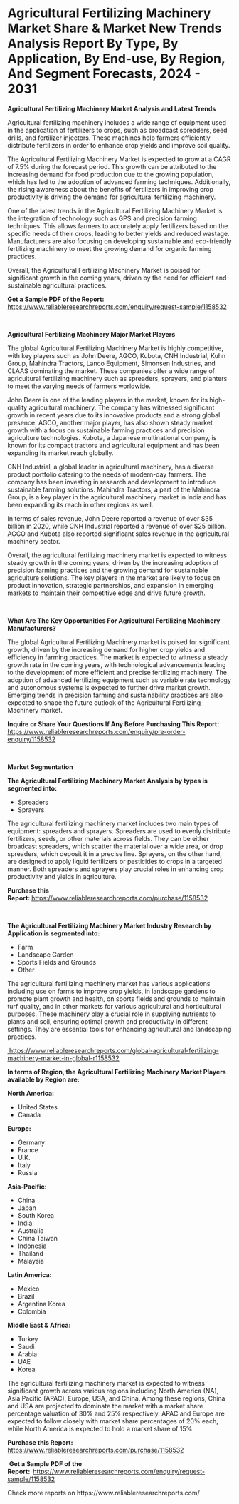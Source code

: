 <p><h1>Agricultural Fertilizing Machinery Market Share & Market New Trends Analysis Report By Type, By Application, By End-use, By Region, And Segment Forecasts, 2024 - 2031</h1></p><p><strong>Agricultural Fertilizing Machinery Market Analysis and Latest Trends</strong></p>
<p><p>Agricultural fertilizing machinery includes a wide range of equipment used in the application of fertilizers to crops, such as broadcast spreaders, seed drills, and fertilizer injectors. These machines help farmers efficiently distribute fertilizers in order to enhance crop yields and improve soil quality.</p><p>The Agricultural Fertilizing Machinery Market is expected to grow at a CAGR of 7.5% during the forecast period. This growth can be attributed to the increasing demand for food production due to the growing population, which has led to the adoption of advanced farming techniques. Additionally, the rising awareness about the benefits of fertilizers in improving crop productivity is driving the demand for agricultural fertilizing machinery.</p><p>One of the latest trends in the Agricultural Fertilizing Machinery Market is the integration of technology such as GPS and precision farming techniques. This allows farmers to accurately apply fertilizers based on the specific needs of their crops, leading to better yields and reduced wastage. Manufacturers are also focusing on developing sustainable and eco-friendly fertilizing machinery to meet the growing demand for organic farming practices.</p><p>Overall, the Agricultural Fertilizing Machinery Market is poised for significant growth in the coming years, driven by the need for efficient and sustainable agricultural practices.</p></p>
<p><strong>Get a Sample PDF of the Report:&nbsp;</strong> <a href="https://www.reliableresearchreports.com/enquiry/request-sample/1158532">https://www.reliableresearchreports.com/enquiry/request-sample/1158532</a></p>
<p>&nbsp;</p>
<p><strong>Agricultural Fertilizing Machinery Major Market Players</strong></p>
<p><p>The global Agricultural Fertilizing Machinery Market is highly competitive, with key players such as John Deere, AGCO, Kubota, CNH Industrial, Kuhn Group, Mahindra Tractors, Lanco Equipment, Simonsen Industries, and CLAAS dominating the market. These companies offer a wide range of agricultural fertilizing machinery such as spreaders, sprayers, and planters to meet the varying needs of farmers worldwide.</p><p>John Deere is one of the leading players in the market, known for its high-quality agricultural machinery. The company has witnessed significant growth in recent years due to its innovative products and a strong global presence. AGCO, another major player, has also shown steady market growth with a focus on sustainable farming practices and precision agriculture technologies. Kubota, a Japanese multinational company, is known for its compact tractors and agricultural equipment and has been expanding its market reach globally.</p><p>CNH Industrial, a global leader in agricultural machinery, has a diverse product portfolio catering to the needs of modern-day farmers. The company has been investing in research and development to introduce sustainable farming solutions. Mahindra Tractors, a part of the Mahindra Group, is a key player in the agricultural machinery market in India and has been expanding its reach in other regions as well.</p><p>In terms of sales revenue, John Deere reported a revenue of over $35 billion in 2020, while CNH Industrial reported a revenue of over $25 billion. AGCO and Kubota also reported significant sales revenue in the agricultural machinery sector.</p><p>Overall, the agricultural fertilizing machinery market is expected to witness steady growth in the coming years, driven by the increasing adoption of precision farming practices and the growing demand for sustainable agriculture solutions. The key players in the market are likely to focus on product innovation, strategic partnerships, and expansion in emerging markets to maintain their competitive edge and drive future growth.</p></p>
<p>&nbsp;</p>
<p><strong>What Are The Key Opportunities For Agricultural Fertilizing Machinery Manufacturers?</strong></p>
<p><p>The global Agricultural Fertilizing Machinery market is poised for significant growth, driven by the increasing demand for higher crop yields and efficiency in farming practices. The market is expected to witness a steady growth rate in the coming years, with technological advancements leading to the development of more efficient and precise fertilizing machinery. The adoption of advanced fertilizing equipment such as variable rate technology and autonomous systems is expected to further drive market growth. Emerging trends in precision farming and sustainability practices are also expected to shape the future outlook of the Agricultural Fertilizing Machinery market.</p></p>
<p><strong>Inquire or Share Your Questions If Any Before Purchasing This Report:</strong> <a href="https://www.reliableresearchreports.com/enquiry/pre-order-enquiry/1158532">https://www.reliableresearchreports.com/enquiry/pre-order-enquiry/1158532</a></p>
<p>&nbsp;</p>
<p><strong>Market Segmentation</strong></p>
<p><strong>The Agricultural Fertilizing Machinery Market Analysis by types is segmented into:</strong></p>
<p><ul><li>Spreaders</li><li>Sprayers</li></ul></p>
<p><p>The agricultural fertilizing machinery market includes two main types of equipment: spreaders and sprayers. Spreaders are used to evenly distribute fertilizers, seeds, or other materials across fields. They can be either broadcast spreaders, which scatter the material over a wide area, or drop spreaders, which deposit it in a precise line. Sprayers, on the other hand, are designed to apply liquid fertilizers or pesticides to crops in a targeted manner. Both spreaders and sprayers play crucial roles in enhancing crop productivity and yields in agriculture.</p></p>
<p><strong>Purchase this Report:&nbsp;</strong><a href="https://www.reliableresearchreports.com/purchase/1158532">https://www.reliableresearchreports.com/purchase/1158532</a></p>
<p>&nbsp;</p>
<p><strong>The Agricultural Fertilizing Machinery Market Industry Research by Application is segmented into:</strong></p>
<p><ul><li>Farm</li><li>Landscape Garden</li><li>Sports Fields and Grounds</li><li>Other</li></ul></p>
<p><p>The agricultural fertilizing machinery market has various applications including use on farms to improve crop yields, in landscape gardens to promote plant growth and health, on sports fields and grounds to maintain turf quality, and in other markets for various agricultural and horticultural purposes. These machinery play a crucial role in supplying nutrients to plants and soil, ensuring optimal growth and productivity in different settings. They are essential tools for enhancing agricultural and landscaping practices.</p></p>
<p><a href="https://www.reliableresearchreports.com/global-agricultural-fertilizing-machinery-market-in-global-r1158532">&nbsp;https://www.reliableresearchreports.com/global-agricultural-fertilizing-machinery-market-in-global-r1158532</a></p>
<p><strong>In terms of Region, the Agricultural Fertilizing Machinery Market Players available by Region are:</strong></p>
<p>
    <p> <strong> North America: </strong>
        <ul>
            <li>United States</li>
            <li>Canada</li>
        </ul>
        </p> 
    <p> <strong> Europe: </strong>
        <ul>
            <li>Germany</li>
            <li>France</li>
            <li>U.K.</li>
            <li>Italy</li>
            <li>Russia</li>
        </ul>
        </p> 
    <p> <strong> Asia-Pacific: </strong>
        <ul>
            <li>China</li>
            <li>Japan</li>
            <li>South Korea</li>
            <li>India</li>
            <li>Australia</li>
            <li>China Taiwan</li>
            <li>Indonesia</li>
            <li>Thailand</li>
            <li>Malaysia</li>
        </ul>
        </p> 
    <p> <strong> Latin America: </strong>
        <ul>
            <li>Mexico</li>
            <li>Brazil</li>
            <li>Argentina Korea</li>
            <li>Colombia</li>
        </ul>
        </p> 
    <p> <strong> Middle East & Africa: </strong>
        <ul>
            <li>Turkey</li>
            <li>Saudi</li>
            <li>Arabia</li>
            <li>UAE</li>
            <li>Korea</li>
        </ul>
    </p>
    </p>
<p><p>The agricultural fertilizing machinery market is expected to witness significant growth across various regions including North America (NA), Asia Pacific (APAC), Europe, USA, and China. Among these regions, China and USA are projected to dominate the market with a market share percentage valuation of 30% and 25% respectively. APAC and Europe are expected to follow closely with market share percentages of 20% each, while North America is expected to hold a market share of 15%.</p></p>
<p><strong>Purchase this Report: </strong><a href="https://www.reliableresearchreports.com/purchase/1158532">https://www.reliableresearchreports.com/purchase/1158532</a></p>
<p>&nbsp;<strong>Get a Sample PDF of the Report:&nbsp;&nbsp;</strong><a href="https://www.reliableresearchreports.com/enquiry/request-sample/1158532">https://www.reliableresearchreports.com/enquiry/request-sample/1158532</a></p>
<p><strong></strong></p>
<p>Check more reports on https://www.reliableresearchreports.com/</p>